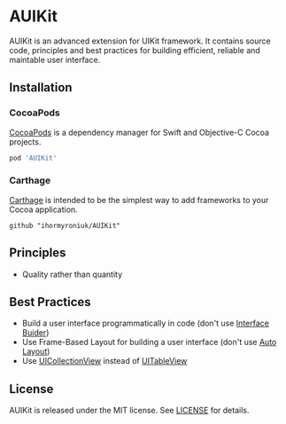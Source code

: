 # AUIKit

AUIKit is an advanced extension for UIKit framework. It contains source code, principles and best practices for building efficient, reliable and maintable user interface.

## Installation

### CocoaPods

[CocoaPods](https://cocoapods.org) is a dependency manager for Swift and Objective-C Cocoa projects.

```ruby
pod 'AUIKit'
```

### Carthage

[Carthage](https://github.com/Carthage/Carthage) is intended to be the simplest way to add frameworks to your Cocoa application.

```ogdl
github "ihormyroniuk/AUIKit"
```

## Principles

-  Quality rather than quantity

## Best Practices

- Build a user interface programmatically in code (don't use [Interface Buider](https://developer.apple.com/library/archive/documentation/ToolsLanguages/Conceptual/Xcode_Overview/UsingInterfaceBuilder.html))
- Use Frame-Based Layout for building a user interface (don't use [Auto Layout](https://developer.apple.com/library/archive/documentation/UserExperience/Conceptual/AutolayoutPG/index.html#//apple_ref/doc/uid/TP40010853))
- Use [UICollectionView](https://developer.apple.com/documentation/uikit/uicollectionview) instead of [UITableView](https://developer.apple.com/documentation/uikit/uitableview)

## License

AUIKit is released under the MIT license. See [LICENSE](https://github.com/ihormyroniuk/AUIKit/blob/master/LICENSE.txt) for details.
